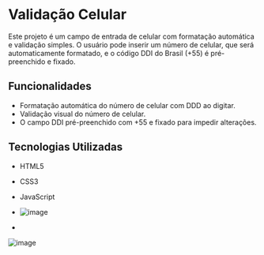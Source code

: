 # Validação Celular

Este projeto é um campo de entrada de celular com formatação automática e validação simples. O usuário pode inserir um número de celular, que será automaticamente formatado, e o código DDI do Brasil (+55) é pré-preenchido e fixado.

## Funcionalidades

- Formatação automática do número de celular com DDD ao digitar.
- Validação visual do número de celular.
- O campo DDI pré-preenchido com +55 e fixado para impedir alterações.

## Tecnologias Utilizadas

- HTML5
- CSS3
- JavaScript

- ![image](https://github.com/user-attachments/assets/61d53986-8d92-4cec-9949-e1c7a1957631)
- 
![image](https://github.com/user-attachments/assets/f18ff7a9-6679-4c8d-9bf4-14f0b6da819f)
